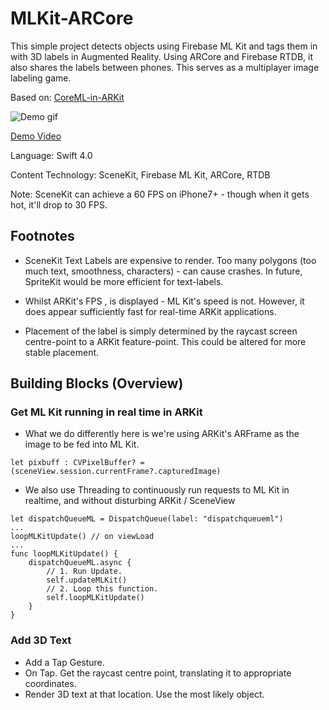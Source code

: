 # MLKit-ARCore
This simple project detects objects using Firebase ML Kit and tags them in with 3D labels in Augmented Reality. Using ARCore and Firebase RTDB, it also shares the labels between phones. This serves as a multiplayer image labeling game.

Based on: [CoreML-in-ARKit](https://github.com/hanleyweng/CoreML-in-ARKit)

![Demo gif](https://media.giphy.com/media/5dUxUy8VxfAfwJSD6I/giphy.gif)

[Demo Video](https://photos.app.goo.gl/RWdBvMcn2ASmkWaPA)

Language: Swift 4.0

Content Technology: SceneKit, Firebase ML Kit, ARCore, RTDB 

Note: SceneKit can achieve a 60 FPS on iPhone7+ - though when it gets hot, it'll drop to 30 FPS.

## Footnotes

- SceneKit Text Labels are expensive to render. Too many polygons (too much text, smoothness, characters) - can cause crashes. In future, SpriteKit would be more efficient for text-labels.

- Whilst ARKit's FPS , is displayed - ML Kit's speed is not. However, it does appear sufficiently fast for real-time ARKit applications.

- Placement of the label is simply determined by the raycast screen centre-point to a ARKit feature-point. This could be altered for more stable placement.

## Building Blocks (Overview)

### Get ML Kit running in real time in ARKit

- What we do differently here is we're using ARKit's ARFrame as the image to be fed into ML Kit.

```
let pixbuff : CVPixelBuffer? = (sceneView.session.currentFrame?.capturedImage)
```

- We also use Threading to continuously run requests to ML Kit in realtime, and without disturbing ARKit / SceneView

```
let dispatchQueueML = DispatchQueue(label: "dispatchqueueml")
...
loopMLKitUpdate() // on viewLoad
...
func loopMLKitUpdate() {
    dispatchQueueML.async {
        // 1. Run Update.
        self.updateMLKit()
        // 2. Loop this function.
        self.loopMLKitUpdate()
    }
}
```

### Add 3D Text

- Add a Tap Gesture.
- On Tap. Get the raycast centre point, translating it to appropriate coordinates.
- Render 3D text at that location. Use the most likely object.

